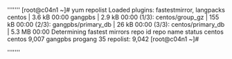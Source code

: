 '''''''
[root@c04n1 ~]# yum repolist
Loaded plugins: fastestmirror, langpacks
centos                                                   | 3.6 kB     00:00
gangpbs                                                  | 2.9 kB     00:00
(1/3): centos/group_gz                                     | 155 kB   00:00
(2/3): gangpbs/primary_db                                  |  26 kB   00:00
(3/3): centos/primary_db                                   | 5.3 MB   00:00
Determining fastest mirrors
repo id                              repo name                            status
centos                               centos                               9,007
gangpbs                              progang                                 35
repolist: 9,042
[root@c04n1 ~]#

'''''''